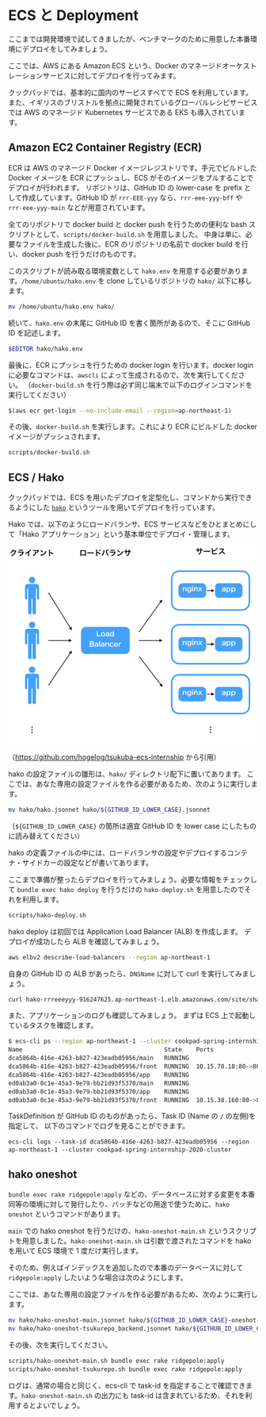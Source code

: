 # ECS と Deployment

ここまでは開発環境で試してきましたが、ベンチマークのために用意した本番環境にデプロイをしてみましょう。

ここでは、AWS にある Amazon ECS という、Docker のマネージドオーケストレーションサービスに対してデプロイを行ってみます。

クックパッドでは、基本的に国内のサービスすべてで ECS を利用しています。
また、イギリスのブリストルを拠点に開発されているグローバルレシピサービスでは AWS のマネージド Kubernetes サービスである EKS も導入されています。

## Amazon EC2 Container Registry (ECR)

ECR は AWS のマネージド Docker イメージレジストリです。手元でビルドした Docker イメージを ECR にプッシュし、ECS がそのイメージをプルすることでデプロイが行われます。
リポジトリは、GitHub ID の lower-case を prefix として作成しています。GitHub ID が `rrr-EEE-yyy` なら、`rrr-eee-yyy-bff` や `rrr-eee-yyy-main` などが用意されています。

全てのリポジトリで docker build と docker push を行うための便利な bash スクリプトとして、`scripts/docker-build.sh` を用意しました。
中身は単に、必要なファイルを生成した後に、ECR のリポジトリの名前で docker build を行い、docker push を行うだけのものです。

このスクリプトが読み取る環境変数として `hako.env` を用意する必要があります。`/home/ubuntu/hako.env` を clone しているリポジトリの `hako/` 以下に移します。

```sh
mv /home/ubuntu/hako.env hako/
```

続いて、`hako.env` の末尾に GitHub ID を書く箇所があるので、そこに GitHub ID を記述します。

```sh
$EDITOR hako/hako.env
```

最後に、ECR にプッシュを行うための docker login を行います。docker login に必要なコマンドは、`awscli` によって生成されるので、次を実行してください。
（`docker-build.sh` を行う際は必ず同じ端末で以下のログインコマンドを実行してください）

```sh
$(aws ecr get-login --no-include-email --region=ap-northeast-1)
```

その後、`docker-build.sh` を実行します。これにより ECR にビルドした docker イメージがプッシュされます。

```sh
scripts/docker-build.sh
```

## ECS / Hako

クックパッドでは、ECS を用いたデプロイを定型化し、コマンドから実行できるようにした [`hako`](https://github.com/eagletmt/hako) というツールを用いてデプロイを行っています。

Hako では、以下のようにロードバランサ、ECS サービスなどをひとまとめにして「Hako アプリケーション」という基本単位でデプロイ・管理します。

![https://github.com/hogelog/tsukuba-ecs-internship から引用](https://raw.githubusercontent.com/hogelog/tsukuba-ecs-internship/master/images/hako-basic.png)

（https://github.com/hogelog/tsukuba-ecs-internship から引用）

hako の設定ファイルの雛形は、`hako/` ディレクトリ配下に置いてあります。
ここでは、あなた専用の設定ファイルを作る必要があるため、次のように実行します。

```sh
mv hako/hako.jsonnet hako/${GITHUB_ID_LOWER_CASE}.jsonnet
```

（`${GITHUB_ID_LOWER_CASE}` の箇所は適宜 GitHub ID を lower case にしたものに読み替えてください）

hako の定義ファイルの中には、ロードバランサの設定やデプロイするコンテナ・サイドカーの設定などが書いてあります。

ここまで準備が整ったらデプロイを行ってみましょう。必要な情報をチェックして `bundle exec hako deploy` を行うだけの `hako-deploy.sh` を用意したのでそれを利用します。

```sh
scripts/hako-deploy.sh
```


hako deploy は初回では Application Load Balancer (ALB) を作成します。
デプロイが成功したら ALB を確認してみましょう。

```sh
aws elbv2 describe-load-balancers --region ap-northeast-1
```

自身の GitHub ID の ALB があったら、`DNSName` に対して curl を実行してみましょう。

```sh
curl hako-rrreeeyyy-916247625.ap-northeast-1.elb.amazonaws.com/site/sha
```

また、アプリケーションのログも確認してみましょう。
まずは ECS 上で起動しているタスクを確認します。

```sh
$ ecs-cli ps --region ap-northeast-1 --cluster cookpad-spring-internship-2020-cluster
Name                                        State    Ports                    TaskDefinition  Health
dca5864b-416e-4263-b827-423eadb05956/main   RUNNING                           rrreeeyyy:23    UNKNOWN
dca5864b-416e-4263-b827-423eadb05956/front  RUNNING  10.15.78.18:80->80/tcp   rrreeeyyy:23    UNKNOWN
dca5864b-416e-4263-b827-423eadb05956/app    RUNNING                           rrreeeyyy:23    UNKNOWN
ed0ab3a0-0c1e-45a3-9e79-bb21d93f5370/main   RUNNING                           rrreeeyyy:23    UNKNOWN
ed0ab3a0-0c1e-45a3-9e79-bb21d93f5370/app    RUNNING                           rrreeeyyy:23    UNKNOWN
ed0ab3a0-0c1e-45a3-9e79-bb21d93f5370/front  RUNNING  10.15.38.160:80->80/tcp  rrreeeyyy:23    UNKNOWN
```

TaskDefinition が GitHub ID のものがあったら、Task ID (Name の `/` の左側)を指定して、
以下のコマンドでログを見ることができます。

```
ecs-cli logs --task-id dca5864b-416e-4263-b827-423eadb05956 --region ap-northeast-1 --cluster cookpad-spring-internship-2020-cluster
```

## hako oneshot

`bundle exec rake ridgepole:apply` などの、データベースに対する変更を本番同等の環境に対して発行したり、バッチなどの用途で使うために、`hako oneshot` というコマンドがあります。

`main` での hako oneshot を行うだけの、`hako-oneshot-main.sh` というスクリプトを用意しました。`hako-oneshot-main.sh` は引数で渡されたコマンドを hako を用いて ECS 環境で 1 度だけ実行します。

そのため、例えばインデックスを追加したので本番のデータベースに対して `ridgepole:apply` したいような場合は次のようにします。

ここでは、あなた専用の設定ファイルを作る必要があるため、次のように実行します。

```sh
mv hako/hako-oneshot-main.jsonnet hako/${GITHUB_ID_LOWER_CASE}-oneshot-main.jsonnet
mv hako/hako-oneshot-tsukurepo_backend.jsonnet hako/${GITHUB_ID_LOWER_CASE}-oneshot-tsukurepo_backend.jsonnet
```

その後、次を実行してください。

```sh
scripts/hako-oneshot-main.sh bundle exec rake ridgepole:apply
scripts/hako-oneshot-tsukurepo.sh bundle exec rake ridgepole:apply
```

ログは、通常の場合と同じく、ecs-cli で task-id を指定することで確認できます。`hako-oneshot-main.sh` の出力にも task-id は含まれているため、それを利用するとよいでしょう。
